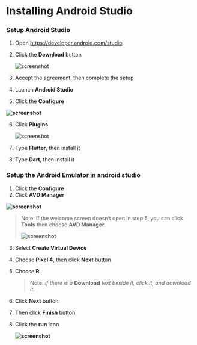 #  Installing Android Studio



###  Setup Android Studio

1. Open https://developer.android.com/studio
2. Click the **Download** button

   ![screenshot](https://lh3.googleusercontent.com/LtglA2dVn-XFeT9kvpXV1pQEdnWGCXy2pBccijZAJJv5b_i3sOH4nzcYOGrEICdE83PR1pe9Ou2zO1KLgewvjAgq0OZUgen4QlLH-31BU0eSliBlq4XrLrhM20cU4aM7Sdauh3Vr)



3. Accept the agreement, then complete the setup
4. Launch **Android Studio**

5. Click the **Configure**

**![screenshot](https://lh4.googleusercontent.com/g_T_XXJkBTu89j9C-JNe89_TCUOnerLhGhQaGIozQ-RsIyJaj7IcC9ErdaGRh3p98-b9REJyxmOgBhb-fWNgu3KK6sZFNb0eM6ZZ_ujtWobSP3Ops43P4jeGYqboTx2dp5AxS1DA)**





6. Click **Plugins**

   ![screenshot](https://lh3.googleusercontent.com/jKdWgCGf3XplUh13F5fkEtLlqIHC6M4ov9KSC2U0VpibRdCqyUhUi-zxdaVy8YgRfz1nmmAc7Hfg-YgQaABGmacqtGwSvEtHt63d38i68PSn6UOjnaJ_T25c3s5eA9qYWMMg4VO5)





7. Type **Flutter**, then install it

8. Type **Dart**, then install it

   
   
   









###  Setup the Android Emulator in android studio

1. Click the **Configure** 
2. Click **AVD Manager**

**![screenshot](https://lh5.googleusercontent.com/hqY8QJd-uqQFw2oOjNtlWjF0BRE2ZqPlMsOJu_wJBJESJLRMq29gRnQvYffejJfinxqn1joY9nTrNFkITr9ZvrIYuSbO3NQZfovmIiU25GRUsFMnbpdbMbG01ylAM5n2w-cmcUQg)**

>  Note: If the welcome screen doesn’t open in step 5, you can click **Tools** then choose **AVD Manager.**
>
> **![screenshot](https://lh4.googleusercontent.com/TYVYNvoeW2TyqS4uc06OanQdnZgzsHxnvAOuBMbBcORqtmOKTgpupiWoj6NtwUGMp4xgi19tuwnxBTEfB3itTOqp0soMZwIYPOM_CRSD0iymgN9a7Pf_1j39MqdknzSB2TQIdmMx)**





3. Select **Create Virtual Device**

4. Choose **Pixel 4**, then click **Next** button

5. Choose **R** 

   >  Note: *if there is a* **Download** *text beside it, click it, and download it.*



6. Click **Next** button
7. Then click **Finish** button
8. Click the **run** icon

   **![screenshot](https://lh6.googleusercontent.com/0LSLZKt8QSsCQ0-eInjHHwArBfTFBHsEsFTJfc1CKPLkn1e8pNM9Wy35i5IQl_APX19vIBn534IQ3Pwi1jNYSGQ88jVdR80aSljKIhNI9kHOdO9QQH40k4QfVjt9Pvfimx-NIG0W)**



   

   

